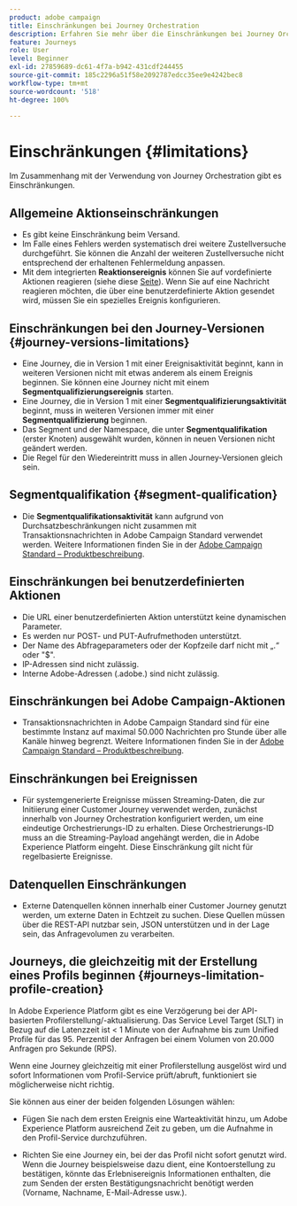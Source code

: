 ```yaml
---
product: adobe campaign
title: Einschränkungen bei Journey Orchestration
description: Erfahren Sie mehr über die Einschränkungen bei Journey Orchestration.
feature: Journeys
role: User
level: Beginner
exl-id: 27859689-dc61-4f7a-b942-431cdf244455
source-git-commit: 185c2296a51f58e2092787edcc35ee9e4242bec8
workflow-type: tm+mt
source-wordcount: '518'
ht-degree: 100%

---
```


# Einschränkungen {#limitations}

Im Zusammenhang mit der Verwendung von Journey Orchestration gibt es Einschränkungen.

## Allgemeine Aktionseinschränkungen

* Es gibt keine Einschränkung beim Versand. 
* Im Falle eines Fehlers werden systematisch drei weitere Zustellversuche durchgeführt. Sie können die Anzahl der weiteren Zustellversuche nicht entsprechend der erhaltenen Fehlermeldung anpassen. 
* Mit dem integrierten **Reaktionsereignis** können Sie auf vordefinierte Aktionen reagieren (siehe diese [Seite](../building-journeys/reaction-events.md)). Wenn Sie auf eine Nachricht reagieren möchten, die über eine benutzerdefinierte Aktion gesendet wird, müssen Sie ein spezielles Ereignis konfigurieren. 

## Einschränkungen bei den Journey-Versionen {#journey-versions-limitations}

* Eine Journey, die in Version 1 mit einer Ereignisaktivität beginnt, kann in weiteren Versionen nicht mit etwas anderem als einem Ereignis beginnen. Sie können eine Journey nicht mit einem **Segmentqualifizierungsereignis** starten.
* Eine Journey, die in Version 1 mit einer **Segmentqualifizierungsaktivität** beginnt, muss in weiteren Versionen immer mit einer **Segmentqualifizierung** beginnen.
* Das Segment und der Namespace, die unter **Segmentqualifikation** (erster Knoten) ausgewählt wurden, können in neuen Versionen nicht geändert werden.
* Die Regel für den Wiedereintritt muss in allen Journey-Versionen gleich sein.

## Segmentqualifikation {#segment-qualification}

* Die **Segmentqualifikationsaktivität** kann aufgrund von Durchsatzbeschränkungen nicht zusammen mit Transaktionsnachrichten in Adobe Campaign Standard verwendet werden. Weitere Informationen finden Sie in der [Adobe Campaign Standard – Produktbeschreibung](https://helpx.adobe.com/de/legal/product-descriptions/campaign-standard.html). 

 

## Einschränkungen bei benutzerdefinierten Aktionen

* Die URL einer benutzerdefinierten Aktion unterstützt keine dynamischen Parameter. 
* Es werden nur POST- und PUT-Aufrufmethoden unterstützt. 
* Der Name des Abfrageparameters oder der Kopfzeile darf nicht mit „.“ oder &quot;$&quot;. 
* IP-Adressen sind nicht zulässig. 
* Interne Adobe-Adressen (.adobe.) sind nicht zulässig.
 

## Einschränkungen bei Adobe Campaign-Aktionen

* Transaktionsnachrichten in Adobe Campaign Standard sind für eine bestimmte Instanz auf maximal 50.000 Nachrichten pro Stunde über alle Kanäle hinweg begrenzt. Weitere Informationen finden Sie in der [Adobe Campaign Standard – Produktbeschreibung](https://helpx.adobe.com/legal/product-descriptions/campaign-standard.html). 

 

## Einschränkungen bei Ereignissen

* Für systemgenerierte Ereignisse müssen Streaming-Daten, die zur Initiierung einer Customer Journey verwendet werden, zunächst innerhalb von Journey Orchestration konfiguriert werden, um eine eindeutige Orchestrierungs-ID zu erhalten. Diese Orchestrierungs-ID muss an die Streaming-Payload angehängt werden, die in Adobe Experience Platform eingeht. Diese Einschränkung gilt nicht für regelbasierte Ereignisse.
 

## Datenquellen Einschränkungen

* Externe Datenquellen können innerhalb einer Customer Journey genutzt werden, um externe Daten in Echtzeit zu suchen. Diese Quellen müssen über die REST-API nutzbar sein, JSON unterstützen und in der Lage sein, das Anfragevolumen zu verarbeiten.

## Journeys, die gleichzeitig mit der Erstellung eines Profils beginnen {#journeys-limitation-profile-creation}

In Adobe Experience Platform gibt es eine Verzögerung bei der API-basierten Profilerstellung/-aktualisierung. Das Service Level Target (SLT) in Bezug auf die Latenzzeit ist &lt; 1 Minute von der Aufnahme bis zum Unified Profile für das 95. Perzentil der Anfragen bei einem Volumen von 20.000 Anfragen pro Sekunde (RPS).

Wenn eine Journey gleichzeitig mit einer Profilerstellung ausgelöst wird und sofort Informationen vom Profil-Service prüft/abruft, funktioniert sie möglicherweise nicht richtig.

Sie können aus einer der beiden folgenden Lösungen wählen:

* Fügen Sie nach dem ersten Ereignis eine Warteaktivität hinzu, um Adobe Experience Platform ausreichend Zeit zu geben, um die Aufnahme in den Profil-Service durchzuführen.

* Richten Sie eine Journey ein, bei der das Profil nicht sofort genutzt wird. Wenn die Journey beispielsweise dazu dient, eine Kontoerstellung zu bestätigen, könnte das Erlebnisereignis Informationen enthalten, die zum Senden der ersten Bestätigungsnachricht benötigt werden (Vorname, Nachname, E-Mail-Adresse usw.).
